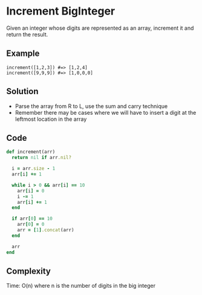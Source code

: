 # Increment BigInteger
Given an integer whose digits are represented as an array, increment it and return the result.

## Example
```
increment([1,2,3]) #=> [1,2,4]
increment([9,9,9]) #=> [1,0,0,0]
```

## Solution
- Parse the array from R to L, use the sum and carry technique
- Remember there may be cases where we will have to insert a digit at the leftmost
  location in the array

## Code
```ruby
def increment(arr)
  return nil if arr.nil?

  i = arr.size - 1
  arr[i] += 1

  while i > 0 && arr[i] == 10
    arr[i] = 0
    i -= 1
    arr[i] += 1
  end

  if arr[0] == 10
    arr[0] = 0
    arr = [1].concat(arr)
  end

  arr
end
```

## Complexity
Time: O(n) where n is the number of digits in the big integer
